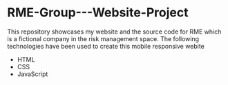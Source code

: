 # RME-Group---Website-Project
This repository showcases my website and the source code for RME which is a fictional company in the risk management space.
The following technologies have been used to create this mobile responsive webite
 - HTML
 - CSS
 - JavaScript 
